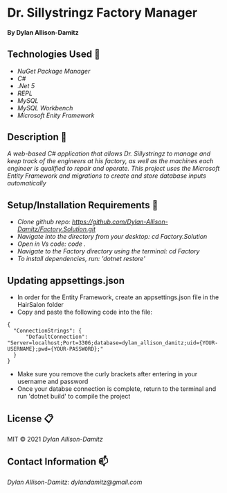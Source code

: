 # Dr. Sillystringz Factory Manager 

#### By Dylan Allison-Damitz

## Technologies Used :floppy_disk:
* _NuGet Package Manager_
* _C#_
* _.Net 5_
* _REPL_
* _MySQL_
* _MySQL Workbench_
* _Microsoft Enity Framework_

## Description :page_with_curl:
_A web-based C# application that allows Dr. Sillystringz to manage and keep track of the engineers at his factory, as well as the machines each engineer is qualified to repair and operate. This project uses the Microsoft Entity Framework and migrations to create and store database inputs automatically_

## Setup/Installation Requirements :triangular_ruler:

* _Clone github repo: https://github.com/Dylan-Allison-Damitz/Factory.Solution.git_
* _Navigate into the directory from your desktop: cd Factory.Solution_
* _Open in Vs code: code ._
* _Navigate to the Factory directory using the terminal: cd Factory_
* _To install dependencies, run: 'dotnet restore'_


## Updating appsettings.json

* In order for the Entity Framework, create an appsettings.json file in the HairSalon folder
* Copy and paste the following code into the file:

```
{
  "ConnectionStrings": {
      "DefaultConnection": "Server=localhost;Port=3306;database=dylan_allison_damitz;uid={YOUR-USERNAME};pwd={YOUR-PASSWORD};"
  }
}
```
* Make sure you remove the curly brackets after entering in your username and password
* Once your databse connection is complete, return to the terminal and run 'dotnet build' to compile the project

## License :clipboard:
MIT &copy; 2021 _Dylan Allison-Damitz_
## Contact Information :mailbox:

_Dylan Allison-Damitz:
dylandamitz@gmail.com_